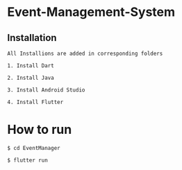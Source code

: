 # Event-Management-System


## Installation

```
All Installions are added in corresponding folders 

1. Install Dart

2. Install Java

3. Install Android Studio

4. Install Flutter
```


# How to run

```
$ cd EventManager

$ flutter run
```
